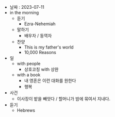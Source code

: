 - 날짜 : 2023-07-11
- in the morning
	- 듣기
		- Ezra-Nehemiah
	- 말하기
		-  배우자 / 동역자 
	- 찬양
		- This is my father's world
		- 10,000 Reasons
- 일
	- with people
		- 상호코칭 with 상완
	- with a book
		- 내 영혼은 이런 대화를 원한다
		- 행복
- 사건
	- 이사장이 밭을 빼앗다 / 할머니가 밤에 묶여서 지내다.
- 듣기
	- Hebrews 
